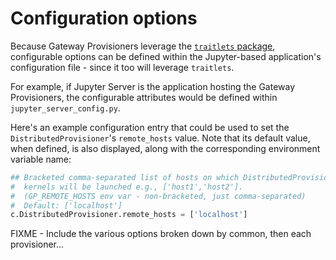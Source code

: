 # Configuration options

Because Gateway Provisioners leverage the [`traitlets` package](https://traitlets.readthedocs.io/en/stable/),
configurable options can be defined
within the Jupyter-based application's configuration file - since it too will leverage `traitlets`.

For example, if Jupyter Server is the application hosting the Gateway Provisioners,
the configurable attributes would be defined within `jupyter_server_config.py`.

Here's an example configuration entry that could be used to set the `DistributedProvisioner`'s
`remote_hosts` value. Note that its default value, when defined, is also displayed, along with
the corresponding environment variable name:

```python
## Bracketed comma-separated list of hosts on which DistributedProvisioner
#  kernels will be launched e.g., ['host1','host2'].
#  (GP_REMOTE_HOSTS env var - non-bracketed, just comma-separated)
#  Default: ['localhost']
c.DistributedProvisioner.remote_hosts = ['localhost']
```

FIXME - Include the various options broken down by common, then each provisioner...
